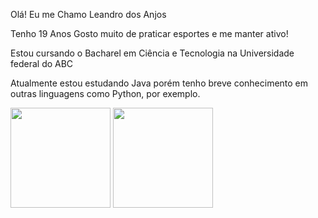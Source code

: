 Olá! Eu me Chamo Leandro dos Anjos

Tenho 19 Anos
Gosto muito de praticar esportes e me manter ativo!

Estou cursando o Bacharel em Ciência e Tecnologia na Universidade federal do ABC

Atualmente estou estudando Java porém tenho breve conhecimento em outras linguagens como Python, por exemplo.


<div>
  <img height="160em" src="https://github-readme-stats.vercel.app/api?username=leaandroanjos&show_icons=true&theme=tokyonight&include_all_commits=true&count_private=true&hide=prs,issues,contribs"/>
  <img height="160em" src="https://github-readme-stats.vercel.app/api/top-langs/?username=leaandroanjos&theme=tokyonight&show_icons=true"/>
</div>

